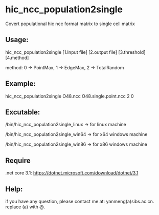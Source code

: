 # hic_ncc_population2single
Covert populational hic ncc format matrix to single cell matrix

## Usage: 
hic_ncc_population2single [1.Input file] [2.output file] [3.threshold] [4.method]

method: 0 -> PointMax, 1 -> EdgeMax, 2 -> TotalRandom

## Example:
hic_ncc_population2single O48.ncc O48.single.point.ncc 2 0

## Excutable:
/bin/hic_ncc_population2single_linux -> for linux machine

/bin/hic_ncc_population2single_win64 -> for x64 windows machine

/bin/hic_ncc_population2single_win86 -> for x86 windows machine

## Require
.net core 3.1: https://dotnet.microsoft.com/download/dotnet/3.1

## Help:

if you have any question, please contact me at: yanmeng(a)sibs.ac.cn. replace (a) with @.
